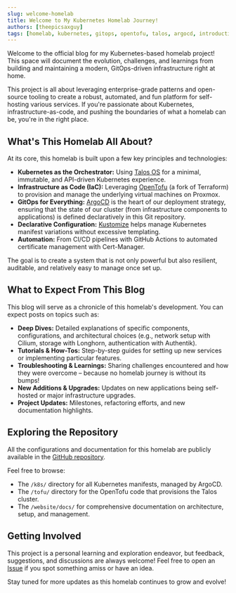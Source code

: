 ```yaml
---
slug: welcome-homelab
title: Welcome to My Kubernetes Homelab Journey!
authors: [theepicsaxguy]
tags: [homelab, kubernetes, gitops, opentofu, talos, argocd, introduction]
---
```


Welcome to the official blog for my Kubernetes-based homelab project! This space will document the evolution, challenges, and learnings from building and maintaining a modern, GitOps-driven infrastructure right at home.

This project is all about leveraging enterprise-grade patterns and open-source tooling to create a robust, automated, and fun platform for self-hosting various services. If you're passionate about Kubernetes, infrastructure-as-code, and pushing the boundaries of what a homelab can be, you're in the right place.

## What's This Homelab All About?

At its core, this homelab is built upon a few key principles and technologies:

* **Kubernetes as the Orchestrator:** Using [Talos OS](https://www.talos.dev/) for a minimal, immutable, and API-driven Kubernetes experience.
* **Infrastructure as Code (IaC):** Leveraging [OpenTofu](https://opentofu.org/) (a fork of Terraform) to provision and manage the underlying virtual machines on Proxmox.
* **GitOps for Everything:** [ArgoCD](https://argo-cd.readthedocs.io/en/stable/) is the heart of our deployment strategy, ensuring that the state of our cluster (from infrastructure components to applications) is defined declaratively in this Git repository.
* **Declarative Configuration:** [Kustomize](https://kustomize.io/) helps manage Kubernetes manifest variations without excessive templating.
* **Automation:** From CI/CD pipelines with GitHub Actions to automated certificate management with Cert-Manager.

The goal is to create a system that is not only powerful but also resilient, auditable, and relatively easy to manage once set up.

## What to Expect From This Blog

This blog will serve as a chronicle of this homelab's development. You can expect posts on topics such as:

* **Deep Dives:** Detailed explanations of specific components, configurations, and architectural choices (e.g., network setup with Cilium, storage with Longhorn, authentication with Authentik).
* **Tutorials & How-Tos:** Step-by-step guides for setting up new services or implementing particular features.
* **Troubleshooting & Learnings:** Sharing challenges encountered and how they were overcome – because no homelab journey is without its bumps!
* **New Additions & Upgrades:** Updates on new applications being self-hosted or major infrastructure upgrades.
* **Project Updates:** Milestones, refactoring efforts, and new documentation highlights.

## Exploring the Repository

All the configurations and documentation for this homelab are publicly available in the [GitHub repository](https://github.com/theepicsaxguy/homelab).

Feel free to browse:

* The `/k8s/` directory for all Kubernetes manifests, managed by ArgoCD.
* The `/tofu/` directory for the OpenTofu code that provisions the Talos cluster.
* The `/website/docs/` for comprehensive documentation on architecture, setup, and management.

## Getting Involved

This project is a personal learning and exploration endeavor, but feedback, suggestions, and discussions are always welcome! Feel free to open an [Issue](https://github.com/theepicsaxguy/homelab/issues) if you spot something amiss or have an idea.

Stay tuned for more updates as this homelab continues to grow and evolve!
